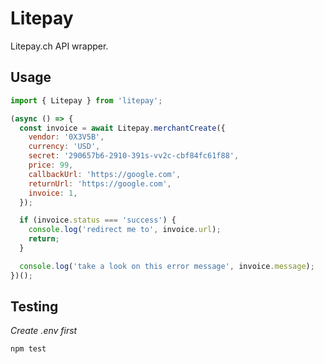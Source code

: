 # Litepay

Litepay.ch API wrapper.

## Usage

```js
import { Litepay } from 'litepay';

(async () => {
  const invoice = await Litepay.merchantCreate({
    vendor: '0X3V5B',
    currency: 'USD',
    secret: '290657b6-2910-391s-vv2c-cbf84fc61f88',
    price: 99,
    callbackUrl: 'https://google.com',
    returnUrl: 'https://google.com',
    invoice: 1,
  });

  if (invoice.status === 'success') {
    console.log('redirect me to', invoice.url);
    return;
  }

  console.log('take a look on this error message', invoice.message);
})();
```

## Testing

*Create .env first*

```
npm test
```
